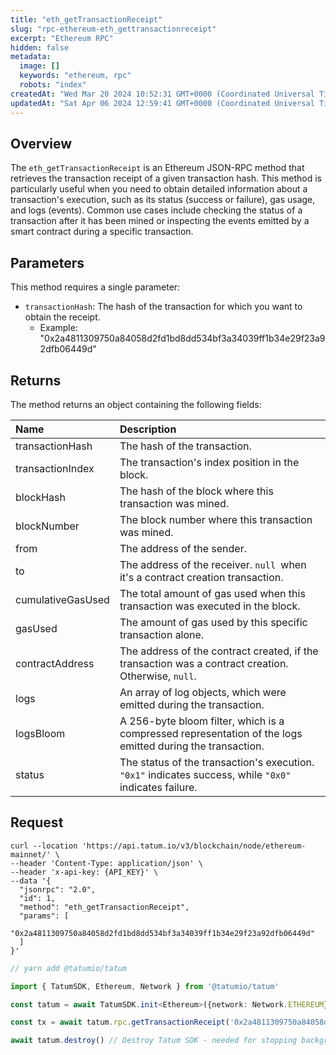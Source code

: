 ```yaml
---
title: "eth_getTransactionReceipt"
slug: "rpc-ethereum-eth_gettransactionreceipt"
excerpt: "Ethereum RPC"
hidden: false
metadata: 
  image: []
  keywords: "ethereum, rpc"
  robots: "index"
createdAt: "Wed Mar 20 2024 10:52:31 GMT+0000 (Coordinated Universal Time)"
updatedAt: "Sat Apr 06 2024 12:59:41 GMT+0000 (Coordinated Universal Time)"
---
```

## Overview

The `eth_getTransactionReceipt` is an Ethereum JSON-RPC method that retrieves the transaction receipt of a given transaction hash. This method is particularly useful when you need to obtain detailed information about a transaction's execution, such as its status (success or failure), gas usage, and logs (events). Common use cases include checking the status of a transaction after it has been mined or inspecting the events emitted by a smart contract during a specific transaction.

## Parameters

This method requires a single parameter:

- `transactionHash`:  The hash of the transaction for which you want to obtain the receipt.
  - Example: "0x2a4811309750a84058d2fd1bd8dd534bf3a34039ff1b34e29f23a92dfb06449d"

## Returns

The method returns an object containing the following fields:

| Name              | Description                                                                                               |
| :---------------- | :-------------------------------------------------------------------------------------------------------- |
| transactionHash   | The hash of the transaction.                                                                              |
| transactionIndex  | The transaction's index position in the block.                                                            |
| blockHash         | The hash of the block where this transaction was mined.                                                   |
| blockNumber       | The block number where this transaction was mined.                                                        |
| from              | The address of the sender.                                                                                |
| to                | The address of the receiver. `null `when it's a contract creation transaction.                            |
| cumulativeGasUsed | The total amount of gas used when this transaction was executed in the block.                             |
| gasUsed           | The amount of gas used by this specific transaction alone.                                                |
| contractAddress   | The address of the contract created, if the transaction was a contract creation. Otherwise, `null`.       |
| logs              | An array of log objects, which were emitted during the transaction.                                       |
| logsBloom         | A 256-byte bloom filter, which is a compressed representation of the logs emitted during the transaction. |
| status            | The status of the transaction's execution. `"0x1"` indicates success, while `"0x0" `indicates failure.    |

## Request

```curl cURL
curl --location 'https://api.tatum.io/v3/blockchain/node/ethereum-mainnet/' \
--header 'Content-Type: application/json' \
--header 'x-api-key: {API_KEY}' \
--data '{
  "jsonrpc": "2.0",
  "id": 1,
  "method": "eth_getTransactionReceipt",
  "params": [
    "0x2a4811309750a84058d2fd1bd8dd534bf3a34039ff1b34e29f23a92dfb06449d"
  ]
}'

```
```typescript JS SDK
// yarn add @tatumio/tatum

import { TatumSDK, Ethereum, Network } from '@tatumio/tatum'

const tatum = await TatumSDK.init<Ethereum>({network: Network.ETHEREUM})

const tx = await tatum.rpc.getTransactionReceipt('0x2a4811309750a84058d2fd1bd8dd534bf3a34039ff1b34e29f23a92dfb06449d')

await tatum.destroy() // Destroy Tatum SDK - needed for stopping background jobs
```
